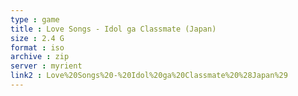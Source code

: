 ```yaml
---
type : game
title : Love Songs - Idol ga Classmate (Japan)
size : 2.4 G
format : iso
archive : zip
server : myrient
link2 : Love%20Songs%20-%20Idol%20ga%20Classmate%20%28Japan%29
---
```

